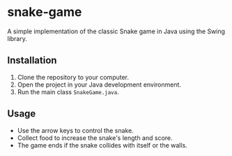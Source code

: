 # snake-game

A simple implementation of the classic Snake game in Java using the Swing library.

## Installation

1. Clone the repository to your computer.
2. Open the project in your Java development environment.
3. Run the main class `SnakeGame.java`.

## Usage

- Use the arrow keys to control the snake.
- Collect food to increase the snake's length and score.
- The game ends if the snake collides with itself or the walls.
